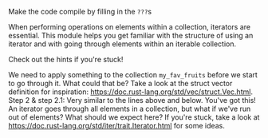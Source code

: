 

Make the code compile by filling in the `???`s

When performing operations on elements within a collection, iterators are essential.
This module helps you get familiar with the structure of using an iterator and
with going through elements within an iterable collection.

Check out the hints if you're stuck!

<div class="hint">We need to apply something to the collection <code>my_fav_fruits</code> before we start to go through
it. What could that be? Take a look at the struct vector definition for inspiration:
<a href="https://doc.rust-lang.org/std/vec/struct.Vec.html">https://doc.rust-lang.org/std/vec/struct.Vec.html</a>.</div>

<div class="hint">Step 2 & step 2.1:
Very similar to the lines above and below. You've got this!</div>

<div class="hint">An iterator goes through all elements in a collection, but what if we've run out of
elements? What should we expect here? If you're stuck, take a look at 
<a href="https://doc.rust-lang.org/std/iter/trait.Iterator.html">https://doc.rust-lang.org/std/iter/trait.Iterator.html</a> for some ideas.</div>
